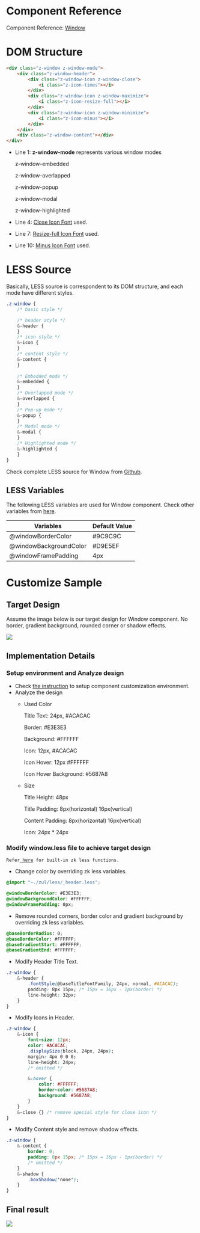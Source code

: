 # Component Reference

Component Reference: [ Window]({{site.baseurl}}/zk_component_ref/containers/window)

# DOM Structure

```html
<div class="z-window z-window-mode">
    <div class="z-window-header">
        <div class="z-window-icon z-window-close">
            <i class="z-icon-times"></i>
        </div>
        <div class="z-window-icon z-window-maximize">
            <i class="z-icon-resize-full"></i>
        </div>
        <div class="z-window-icon z-window-minimize">
            <i class="z-icon-minus"></i>
        </div>
    </div>
    <div class="z-window-content"></div>
</div>
```

- Line 1: **z-window-mode** represents various window modes
    
  z-window-embedded

  z-window-overlapped

  z-window-popup

  z-window-modal

  z-window-highlighted
- Line 4: [Close Icon Font](http://fortawesome.github.io/Font-Awesome/icon/times/) used.
- Line 7: [Resize-full Icon Font](http://fortawesome.github.io/Font-Awesome/icon/resize-full/)
  used.
- Line 10: [Minus Icon Font](http://fortawesome.github.io/Font-Awesome/icon/minus/) used.

# LESS Source

Basically, LESS source is correspondent to its DOM structure, and each
mode have different styles.

```css
.z-window {
    /* basic style */

    /* header style */
    &-header {
    }
    /* icon style */
    &-icon {
    }
    /* content style */
    &-content {
    }
    
    /* Embedded mode */
    &-embedded {
    }
    /* Overlapped mode */
    &-overlapped {
    }
    /* Pop-up mode */
    &-popup {
    }
    /* Modal mode */
    &-modal {
    }
    /* Highlighted mode */
    &-highlighted {
    }
}
```

Check complete LESS source for Window from
[Github](http://github.com/zkoss/zk/blob/master/zul/src/archive/web/js/zul/wnd/less/window.less).

## LESS Variables

The following LESS variables are used for Window component. Check other
variables from [ here](ZK_Style_Customization_Guide/Integrate_with_LESS/How_ZK_works_with_LESS/ZK_LESS_Variables).

| Variables              | Default Value |
|------------------------|---------------|
| @windowBorderColor     | \#9C9C9C      |
| @windowBackgroundColor | \#D9E5EF      |
| @windowFramePadding    | 4px           |

# Customize Sample

## Target Design

Assume the image below is our target design for Window component. No
border, gradient background, rounded corner or shadow effects.

![](images/styleguide-window-design.png)

## Implementation Details

### Setup environment and Analyze design

- Check [ the instruction](ZK_Style_Customization_Guide/Look_and_Feel_customization/Customize_Component)
  to setup component customization environment.
- Analyze the design
  - Used Color
      
    Title Text: 24px, \#ACACAC

    Border: \#E3E3E3

    Background: \#FFFFFF

    Icon: 12px, \#ACACAC

    Icon Hover: 12px \#FFFFFF

    Icon Hover Background: \#5687A8
  - Size
      
    Title Height: 48px

    Title Padding: 8px(horizontal) 16px(vertical)

    Content Padding: 8px(horizontal) 16px(vertical)

    Icon: 24px \* 24px

### Modify window.less file to achieve target design

`Refer`[` here`](ZK_Style_Customization_Guide/Integrate_with_LESS/How_ZK_works_with_LESS/ZK_LESS_Functions)` for built-in zk less functions.`

- Change color by overriding zk less variables.

```css
@import "~./zul/less/_header.less";

@windowBorderColor: #E3E3E3;
@windowBackgroundColor: #FFFFFF;
@windowFramePadding: 0px;
```

- Remove rounded corners, border color and gradient background by
  overriding zk less variables.

```css
@baseBorderRadius: 0;
@baseBorderColor: #FFFFFF;
@baseGradientStart: #FFFFFF;
@baseGradientEnd: #FFFFFF;
```

- Modify Header Title Text.

```css
.z-window {
    &-header {
        .fontStyle(@baseTitleFontFamily, 24px, normal, #ACACAC);
        padding: 8px 15px; /* 15px = 16px - 1px(border) */
        line-height: 32px;
    }
}
```

- Modify Icons in Header.

```css
.z-window {
    &-icon {
        font-size: 12px;
        color: #ACACAC;
        .displaySize(block, 24px, 24px);
        margin: 4px 0 0 0;
        line-height: 24px;
        /* omitted */

        &:hover {
            color: #FFFFFF;
            border-color: #5687A8;
            background: #5687A8;
        }
    }
    &-close {} /* remove special style for close icon */
}
```

- Modify Content style and remove shadow effects.

```css
.z-window {
    &-content {
        border: 0;
        padding: 8px 15px; /* 15px = 16px - 1px(border) */
        /* omitted */
    }
    &-shadow {
        .boxShadow('none');
    }
}
```

## Final result

![](images/styleguide-window.png)


